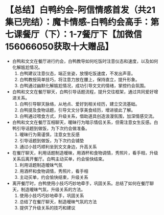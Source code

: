 # 【总结】白鸭约会-阿信情感首发（共21集已完结）：魔卡情感-白鸭约会高手：第七课餐厅（下）：1-7餐厅下【加微信156066050获取十大赠品】

-   白鸭和文文在餐厅进行约会，白鸭教导如何吃饭时注意仪态和速度，以及如何化解尴尬情况。
    1.  白鸭建议注意仪态，端正坐姿，放慢吃饭速度，不发出声音。
    2.  白鸭教授简单技巧，将注意力放在腰上，保持直立，提升形象。
    3.  白鸭通过幽默化解尴尬情况，成功引导文文的情绪，掌控约会氛围。
-   白鸭和文文在餐厅聊天，白鸭引导话题流程，提升交往框架，通过共同爱好增进关系。
    1.  白鸭引导聊天脉络，从地点、爱好到相关经历，建立交流基础。
    2.  白鸭提及食物话题，引导文文分享美食经历，增进彼此了解。
    3.  白鸭通过喂食方式，升级关系，借助道具创造浪漫氛围，加深情感交流。
-   白鸭和文文在餐厅互相聊天，暧昧行为暗示情侣关系，但需注意女生反感。白鸭引导话题到做饭，为下次约会做准备。
    1.  暧昧行为需谨慎，注意女生反感
    2.  引导话题到做饭，为下次约会铺垫
    3.  通过小技巧顺利坐到文文身边，升高关系
-   在餐厅聊天，利用话题制造暧昧，用酒杯和食物调情，秀照片，看手相，升级关系后离开餐厅。白鸭主动买单，约会愉快结束。
    1.  利用话题制造暧昧气氛
    2.  用酒杯和食物调情，秀照片，看手相
    3.  主动买单，约会愉快结束，升级关系
-   离开餐厅时，白鸭使用小技巧巧妙地牵手，巩固关系。总结了如何在餐厅聊天，制造暧昧气氛，升级关系的方法。
    1.  使用小技巧巧妙地牵手，巩固关系
    2.  总结了在餐厅聊天，制造暧昧气氛的方法
    3.  提供了升级关系的技巧和建议